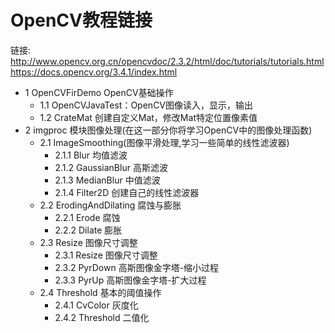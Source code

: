 # OpenCV教程链接 
链接: 
http://www.opencv.org.cn/opencvdoc/2.3.2/html/doc/tutorials/tutorials.html  
https://docs.opencv.org/3.4.1/index.html

- 1 OpenCVFirDemo OpenCV基础操作 
    - 1.1 OpenCVJavaTest：OpenCV图像读入，显示，输出 
    - 1.2 CrateMat 创建自定义Mat，修改Mat特定位置像素值
- 2 imgproc 模块图像处理(在这一部分你将学习OpenCV中的图像处理函数) 
    - 2.1 ImageSmoothing(图像平滑处理,学习一些简单的线性滤波器)  
        - 2.1.1 Blur 均值滤波 
        - 2.1.2 GaussianBlur 高斯滤波 
        - 2.1.3 MedianBlur 中值滤波 
        - 2.1.4 Filter2D 创建自己的线性滤波器
    - 2.2 ErodingAndDilating 腐蚀与膨胀 
        - 2.2.1 Erode 腐蚀 
        - 2.2.2 Dilate 膨胀 
    - 2.3 Resize 图像尺寸调整
        - 2.3.1 Resize 图像尺寸调整
        - 2.3.2 PyrDown 高斯图像金字塔-缩小过程
        - 2.3.3 PyrUp 高斯图像金字塔-扩大过程 
    - 2.4 Threshold 基本的阈值操作 
        - 2.4.1 CvColor 灰度化 
        - 2.4.2 Threshold 二值化



